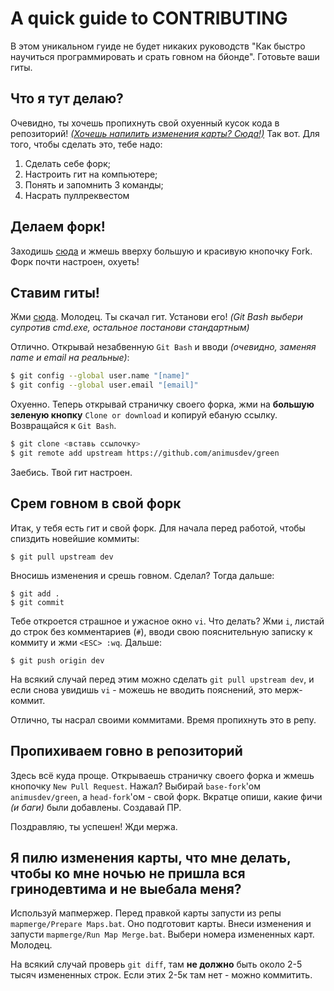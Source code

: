 # A quick guide to CONTRIBUTING

В этом уникальном гуиде не будет никаких руководств "Как быстро научиться программировать и срать говном на бйонде". Готовьте ваши гиты.

## Что я тут делаю?

Очевидно, ты хочешь пропихнуть свой охуенный кусок кода в репозиторий! [*(Хочешь напилить изменения карты? Сюда!)*](https://github.com/animusdev/green/blob/dev/CONTRIBUTING.md#Я-пилю-изменения-карты,-что-мне-делать,-чтобы-ко-мне-ночью-не-пришла-вся-гринодевтима-и-не-выебала-меня?)
Так вот. Для того, чтобы сделать это, тебе надо:

1. Сделать себе форк;
2. Настроить гит на компьютере;
3. Понять и запомнить 3 команды;
4. Насрать пуллреквестом

## Делаем форк!

Заходишь [сюда](https://github.com/animusdev/green) и жмешь вверху большую и красивую кнопочку Fork.
Форк почти настроен, охуеть!

## Ставим гиты!

Жми [сюда](https://git-scm.com/download/win). Молодец. Ты скачал гит.
Установи его! *(Git Bash выбери супротив cmd.exe, остальное постанови стандартным)*

Отлично. Открывай незабвенную `Git Bash` и вводи *(очевидно, заменяя name и email на реальные)*:
```bash
$ git config --global user.name "[name]"
$ git config --global user.email "[email]"
```
Охуенно. Теперь открывай страничку своего форка, жми на **большую зеленую кнопку** `Clone or download` и копируй ебаную ссылку.
Возвращайся к `Git Bash`.
```bash
$ git clone <вставь ссылочку>
$ git remote add upstream https://github.com/animusdev/green
```
Заебись. Твой гит настроен.

## Срем говном в свой форк

Итак, у тебя есть гит и свой форк.
Для начала перед работой, чтобы спиздить новейшие коммиты:
```
$ git pull upstream dev
```
Вносишь изменения и срешь говном. Сделал? Тогда дальше:
```
$ git add .
$ git commit
```
Тебе откроется страшное и ужасное окно `vi`. Что делать?
Жми `i`, листай до строк без комментариев (`#`), вводи свою пояснительную записку к коммиту и жми `<ESC> :wq`.
Дальше:
```
$ git push origin dev
```
На всякий случай перед этим можно сделать `git pull upstream dev`, и если снова увидишь `vi` - можешь не вводить пояснений, это мерж-коммит.

Отлично, ты насрал своими коммитами. Время пропихнуть это в репу.

## Пропихиваем говно в репозиторий

Здесь всё куда проще. Открываешь страничку своего форка и жмешь кнопочку `New Pull Request`. Нажал?
Выбирай `base-fork`'ом `animusdev/green`, а `head-fork`'ом - свой форк.
Вкратце опиши, какие фичи *(и баги)* были добавлены.
Создавай ПР.

Поздравляю, ты успешен! Жди мержа.

## Я пилю изменения карты, что мне делать, чтобы ко мне ночью не пришла вся гринодевтима и не выебала меня?

Используй мапмержер. Перед правкой карты запусти из репы `mapmerge/Prepare Maps.bat`. Оно подготовит карты.
Внеси изменения и запусти `mapmerge/Run Map Merge.bat`. Выбери номера измененных карт. Молодец.

На всякий случай проверь `git diff`, там **не должно** быть около 2-5 тысяч измененных строк.
Если этих 2-5к там нет - можно коммитить.
